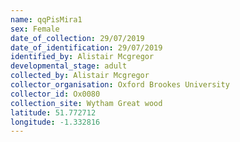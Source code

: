 ```yaml
---
name: qqPisMira1
sex: Female
date_of_collection: 29/07/2019
date_of_identification: 29/07/2019
identified_by: Alistair Mcgregor
developmental_stage: adult
collected_by: Alistair Mcgregor
collector_organisation: Oxford Brookes University
collector_id: Ox0080
collection_site: Wytham Great wood
latitude: 51.772712
longitude: -1.332816
---
```

